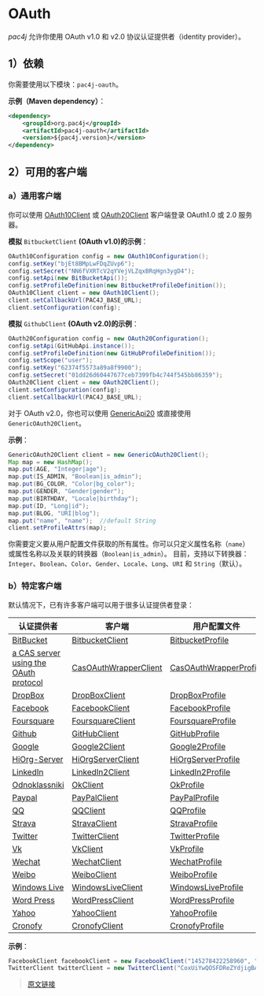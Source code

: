 # OAuth

*pac4j* 允许你使用 OAuth v1.0 和 v2.0 协议认证提供者（identity provider）。

## 1）依赖

你需要使用以下模块：`pac4j-oauth`。

**示例（Maven dependency）**：

```xml
<dependency>
    <groupId>org.pac4j</groupId>
    <artifactId>pac4j-oauth</artifactId>
    <version>${pac4j.version}</version>
</dependency>
```

## 2）可用的客户端

### a）通用客户端

你可以使用 [OAuth10Client](https://github.com/pac4j/pac4j/blob/master/pac4j-oauth/src/main/java/org/pac4j/oauth/client/OAuth10Client.java) 或 [OAuth20Client](https://github.com/pac4j/pac4j/blob/master/pac4j-oauth/src/main/java/org/pac4j/oauth/client/OAuth20Client.java) 客户端登录 OAuth1.0 或 2.0 服务器。

**模拟** `BitbucketClient` **(OAuth v1.0)的示例**：

```java
OAuth10Configuration config = new OAuth10Configuration();
config.setKey("bjEt8BMpLwFDqZUvp6");
config.setSecret("NN6fVXRTcV2qYVejVLZqxBRqHgn3ygD4");
config.setApi(new BitBucketApi());
config.setProfileDefinition(new BitbucketProfileDefinition());
OAuth10Client client = new OAuth10Client();
client.setCallbackUrl(PAC4J_BASE_URL);
client.setConfiguration(config);
```

**模拟** `GithubClient` **(OAuth v2.0)的示例**：

```java
OAuth20Configuration config = new OAuth20Configuration();
config.setApi(GitHubApi.instance());
config.setProfileDefinition(new GitHubProfileDefinition());
config.setScope("user");
config.setKey("62374f5573a89a8f9900");
config.setSecret("01dd26d60447677ceb7399fb4c744f545bb86359");
OAuth20Client client = new OAuth20Client();
client.setConfiguration(config);
client.setCallbackUrl(PAC4J_BASE_URL);
```

对于 OAuth v2.0，你也可以使用 [GenericApi20](https://github.com/pac4j/pac4j/blob/master/pac4j-oauth/src/main/java/org/pac4j/scribe/builder/api/GenericApi20.java) 或直接使用 `GenericOAuth20Client`。

**示例**：

```java
GenericOAuth20Client client = new GenericOAuth20Client();
Map map = new HashMap();
map.put(AGE, "Integer|age");
map.put(IS_ADMIN, "Boolean|is_admin");
map.put(BG_COLOR, "Color|bg_color");
map.put(GENDER, "Gender|gender");
map.put(BIRTHDAY, "Locale|birthday");
map.put(ID, "Long|id");
map.put(BLOG, "URI|blog");
map.put("name", "name");  //default String
client.setProfileAttrs(map);
```

你需要定义要从用户配置文件获取的所有属性。你可以只定义属性名称（`name`）或属性名称以及关联的转换器（`Boolean|is_admin`）。
目前，支持以下转换器：`Integer`、`Boolean`、`Color`、`Gender`、`Locale`、`Long`、`URI` 和 `String`（默认）。

### b）特定客户端

默认情况下，已有许多客户端可以用于很多认证提供者登录：

|认证提供者|客户端|用户配置文件|
|--|--|--|
|[BitBucket](https://bitbucket.org/)|[BitbucketClient](https://github.com/pac4j/pac4j/blob/master/pac4j-oauth/src/main/java/org/pac4j/oauth/client/BitbucketClient.java)|[BitbucketProfile](https://github.com/pac4j/pac4j/blob/master/pac4j-oauth/src/main/java/org/pac4j/oauth/profile/bitbucket/BitbucketProfile.java)|
|[a CAS server using the OAuth protocol](https://apereo.github.io/cas/4.2.x/installation/OAuth-OpenId-Authentication.html)|[CasOAuthWrapperClient](https://github.com/pac4j/pac4j/blob/master/pac4j-oauth/src/main/java/org/pac4j/oauth/client/CasOAuthWrapperClient.java)|[CasOAuthWrapperProfile](https://github.com/pac4j/pac4j/blob/master/pac4j-oauth/src/main/java/org/pac4j/oauth/profile/casoauthwrapper/CasOAuthWrapperProfile.java)|
|[DropBox](https://www.dropbox.com/)|[DropBoxClient](https://github.com/pac4j/pac4j/blob/master/pac4j-oauth/src/main/java/org/pac4j/oauth/client/DropBoxClient.java)|[DropBoxProfile](https://github.com/pac4j/pac4j/blob/master/pac4j-oauth/src/main/java/org/pac4j/oauth/profile/dropbox/DropBoxProfile.java)|
|[Facebook](https://www.facebook.com/)|[FacebookClient](https://github.com/pac4j/pac4j/blob/master/pac4j-oauth/src/main/java/org/pac4j/oauth/client/FacebookClient.java)|[FacebookProfile](https://github.com/pac4j/pac4j/blob/master/pac4j-oauth/src/main/java/org/pac4j/oauth/profile/facebook/FacebookProfile.java)|
|[Foursquare](https://www.foursquare.com/)|[FoursquareClient](https://github.com/pac4j/pac4j/blob/master/pac4j-oauth/src/main/java/org/pac4j/oauth/client/FoursquareClient.java)|[FoursquareProfile](https://github.com/pac4j/pac4j/blob/master/pac4j-oauth/src/main/java/org/pac4j/oauth/profile/foursquare/FoursquareProfile.java)|
|[Github](https://github.com/)|[GitHubClient](https://github.com/pac4j/pac4j/blob/master/pac4j-oauth/src/main/java/org/pac4j/oauth/client/GitHubClient.java)|[GitHubProfile](https://github.com/pac4j/pac4j/blob/master/pac4j-oauth/src/main/java/org/pac4j/oauth/profile/github/GitHubProfile.java)|
|[Google](https://www.google.com/)|[Google2Client](https://github.com/pac4j/pac4j/blob/master/pac4j-oauth/src/main/java/org/pac4j/oauth/client/Google2Client.java)|[Google2Profile](https://github.com/pac4j/pac4j/blob/master/pac4j-oauth/src/main/java/org/pac4j/oauth/profile/google2/Google2Profile.java)|
|[HiOrg-Server](https://info.hiorg-server.de/)|[HiOrgServerClient](https://github.com/pac4j/pac4j/blob/master/pac4j-oauth/src/main/java/org/pac4j/oauth/client/HiOrgServerClient.java)|[HiOrgServerProfile](https://github.com/pac4j/pac4j/blob/master/pac4j-oauth/src/main/java/org/pac4j/oauth/profile/hiorgserver/HiOrgServerProfile.java)|
|[LinkedIn](https://www.linkedin.com/)|[LinkedIn2Client](https://github.com/pac4j/pac4j/blob/master/pac4j-oauth/src/main/java/org/pac4j/oauth/client/LinkedIn2Client.java)|[LinkedIn2Profile](https://github.com/pac4j/pac4j/blob/master/pac4j-oauth/src/main/java/org/pac4j/oauth/profile/linkedin2/LinkedIn2Profile.java)|
|[Odnoklassniki](https://ok.ru/)|[OkClient](https://github.com/pac4j/pac4j/blob/master/pac4j-oauth/src/main/java/org/pac4j/oauth/client/OkClient.java)|[OkProfile](https://github.com/pac4j/pac4j/blob/master/pac4j-oauth/src/main/java/org/pac4j/oauth/profile/ok/OkProfile.java)|
|[Paypal](https://www.paypal.com/)|[PayPalClient](https://github.com/pac4j/pac4j/blob/master/pac4j-oauth/src/main/java/org/pac4j/oauth/client/PayPalClient.java)|[PayPalProfile](https://github.com/pac4j/pac4j/blob/master/pac4j-oauth/src/main/java/org/pac4j/oauth/profile/paypal/PayPalProfile.java)|
|[QQ](https://www.qq.com/)|[QQClient](https://github.com/pac4j/pac4j/blob/master/pac4j-oauth/src/main/java/org/pac4j/oauth/client/QQClient.java)|[QQProfile](https://github.com/pac4j/pac4j/blob/master/pac4j-oauth/src/main/java/org/pac4j/oauth/profile/qq/QQProfile.java)|
|[Strava](https://www.strava.com/)|[StravaClient](https://github.com/pac4j/pac4j/blob/master/pac4j-oauth/src/main/java/org/pac4j/oauth/client/StravaClient.java)|[StravaProfile](https://github.com/pac4j/pac4j/blob/master/pac4j-oauth/src/main/java/org/pac4j/oauth/profile/strava/StravaProfile.java)|
|[Twitter](https://twitter.com/)|[TwitterClient](https://github.com/pac4j/pac4j/blob/master/pac4j-oauth/src/main/java/org/pac4j/oauth/client/TwitterClient.java)|[TwitterProfile](https://github.com/pac4j/pac4j/blob/master/pac4j-oauth/src/main/java/org/pac4j/oauth/profile/twitter/TwitterProfile.java)|
|[Vk](https://vk.com/)|[VkClient](https://github.com/pac4j/pac4j/blob/master/pac4j-oauth/src/main/java/org/pac4j/oauth/client/VkClient.java)|[VkProfile](https://github.com/pac4j/pac4j/blob/master/pac4j-oauth/src/main/java/org/pac4j/oauth/profile/vk/VkProfile.java)|
|[Wechat](https://www.wechat.com/)|[WechatClient](https://github.com/pac4j/pac4j/blob/master/pac4j-oauth/src/main/java/org/pac4j/oauth/client/WechatClient.java)|[WechatProfile](https://github.com/pac4j/pac4j/blob/master/pac4j-oauth/src/main/java/org/pac4j/oauth/profile/wechat/WechatProfile.java)|
|[Weibo](https://www.weibo.com/)|[WeiboClient](https://github.com/pac4j/pac4j/blob/master/pac4j-oauth/src/main/java/org/pac4j/oauth/client/WeiboClient.java)|[WeiboProfile](https://github.com/pac4j/pac4j/blob/master/pac4j-oauth/src/main/java/org/pac4j/oauth/profile/weibo/WeiboProfile.java)|
|[Windows Live](https://login.live.com/)|[WindowsLiveClient](https://github.com/pac4j/pac4j/blob/master/pac4j-oauth/src/main/java/org/pac4j/oauth/client/WindowsLiveClient.java)|[WindowsLiveProfile](https://github.com/pac4j/pac4j/blob/master/pac4j-oauth/src/main/java/org/pac4j/oauth/profile/windowslive/WindowsLiveProfile.java)|
|[Word Press](https://wordpress.com/)|[WordPressClient](https://github.com/pac4j/pac4j/blob/master/pac4j-oauth/src/main/java/org/pac4j/oauth/client/WordPressClient.java)|[WordPressProfile](https://github.com/pac4j/pac4j/blob/master/pac4j-oauth/src/main/java/org/pac4j/oauth/profile/wordpress/WordPressProfile.java)|
|[Yahoo](https://www.yahoo.com/)|[YahooClient](https://github.com/pac4j/pac4j/blob/master/pac4j-oauth/src/main/java/org/pac4j/oauth/client/YahooClient.java)|[YahooProfile](https://github.com/pac4j/pac4j/blob/master/pac4j-oauth/src/main/java/org/pac4j/oauth/profile/yahoo/YahooProfile.java)|
|[Cronofy](https://www.cronofy.com/)|[CronofyClient](https://github.com/pac4j/pac4j/blob/master/pac4j-oauth/src/main/java/org/pac4j/oauth/client/CronofyClient.java)|[CronofyProfile](https://github.com/pac4j/pac4j/blob/master/pac4j-oauth/src/main/java/org/pac4j/oauth/profile/cronofy/CronofyProfile.java)|

**示例**：

```java
FacebookClient facebookClient = new FacebookClient("145278422258960", "be21409ba8f39b5dae2a7de525484da8");
TwitterClient twitterClient = new TwitterClient("CoxUiYwQOSFDReZYdjigBA", "2kAzunH5Btc4gRSaMr7D7MkyoJ5u1VzbOOzE8rBofs");
```

> [原文链接](https://www.pac4j.org/docs/clients/oauth.html)
